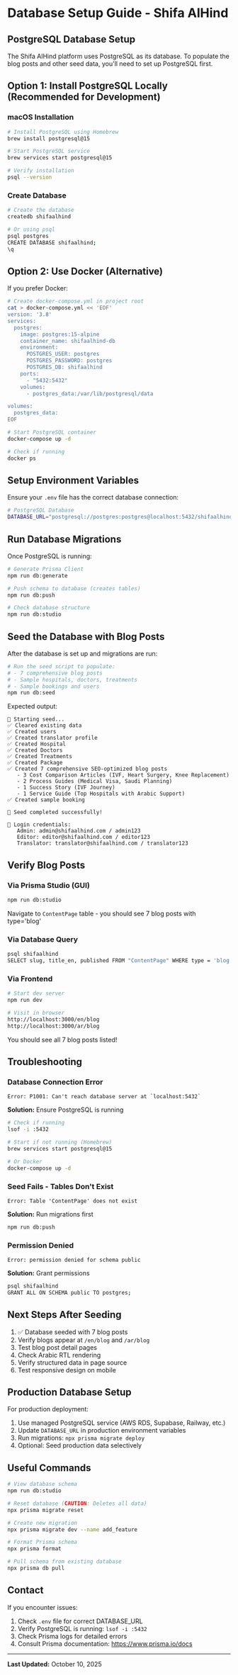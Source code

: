 # Database Setup Guide - Shifa AlHind

## PostgreSQL Database Setup

The Shifa AlHind platform uses PostgreSQL as its database. To populate the blog posts and other seed data, you'll need to set up PostgreSQL first.

## Option 1: Install PostgreSQL Locally (Recommended for Development)

### macOS Installation

```bash
# Install PostgreSQL using Homebrew
brew install postgresql@15

# Start PostgreSQL service
brew services start postgresql@15

# Verify installation
psql --version
```

### Create Database

```bash
# Create the database
createdb shifaalhind

# Or using psql
psql postgres
CREATE DATABASE shifaalhind;
\q
```

## Option 2: Use Docker (Alternative)

If you prefer Docker:

```bash
# Create docker-compose.yml in project root
cat > docker-compose.yml << 'EOF'
version: '3.8'
services:
  postgres:
    image: postgres:15-alpine
    container_name: shifaalhind-db
    environment:
      POSTGRES_USER: postgres
      POSTGRES_PASSWORD: postgres
      POSTGRES_DB: shifaalhind
    ports:
      - "5432:5432"
    volumes:
      - postgres_data:/var/lib/postgresql/data

volumes:
  postgres_data:
EOF

# Start PostgreSQL container
docker-compose up -d

# Check if running
docker ps
```

## Setup Environment Variables

Ensure your `.env` file has the correct database connection:

```bash
# PostgreSQL Database
DATABASE_URL="postgresql://postgres:postgres@localhost:5432/shifaalhind?schema=public"
```

## Run Database Migrations

Once PostgreSQL is running:

```bash
# Generate Prisma Client
npm run db:generate

# Push schema to database (creates tables)
npm run db:push

# Check database structure
npm run db:studio
```

## Seed the Database with Blog Posts

After the database is set up and migrations are run:

```bash
# Run the seed script to populate:
# - 7 comprehensive blog posts
# - Sample hospitals, doctors, treatments
# - Sample bookings and users
npm run db:seed
```

Expected output:

```
🌱 Starting seed...
✅ Cleared existing data
✅ Created users
✅ Created translator profile
✅ Created Hospital
✅ Created Doctors
✅ Created Treatments
✅ Created Package
✅ Created 7 comprehensive SEO-optimized blog posts
   - 3 Cost Comparison Articles (IVF, Heart Surgery, Knee Replacement)
   - 2 Process Guides (Medical Visa, Saudi Planning)
   - 1 Success Story (IVF Journey)
   - 1 Service Guide (Top Hospitals with Arabic Support)
✅ Created sample booking

🎉 Seed completed successfully!

📧 Login credentials:
   Admin: admin@shifaalhind.com / admin123
   Editor: editor@shifaalhind.com / editor123
   Translator: translator@shifaalhind.com / translator123
```

## Verify Blog Posts

### Via Prisma Studio (GUI)

```bash
npm run db:studio
```

Navigate to `ContentPage` table - you should see 7 blog posts with type='blog'

### Via Database Query

```bash
psql shifaalhind
SELECT slug, title_en, published FROM "ContentPage" WHERE type = 'blog';
```

### Via Frontend

```bash
# Start dev server
npm run dev

# Visit in browser
http://localhost:3000/en/blog
http://localhost:3000/ar/blog
```

You should see all 7 blog posts listed!

## Troubleshooting

### Database Connection Error

```
Error: P1001: Can't reach database server at `localhost:5432`
```

**Solution:** Ensure PostgreSQL is running

```bash
# Check if running
lsof -i :5432

# Start if not running (Homebrew)
brew services start postgresql@15

# Or Docker
docker-compose up -d
```

### Seed Fails - Tables Don't Exist

```
Error: Table 'ContentPage' does not exist
```

**Solution:** Run migrations first

```bash
npm run db:push
```

### Permission Denied

```
Error: permission denied for schema public
```

**Solution:** Grant permissions

```bash
psql shifaalhind
GRANT ALL ON SCHEMA public TO postgres;
```

## Next Steps After Seeding

1. ✅ Database seeded with 7 blog posts
2. Verify blogs appear at `/en/blog` and `/ar/blog`
3. Test blog post detail pages
4. Check Arabic RTL rendering
5. Verify structured data in page source
6. Test responsive design on mobile

## Production Database Setup

For production deployment:

1. Use managed PostgreSQL service (AWS RDS, Supabase, Railway, etc.)
2. Update `DATABASE_URL` in production environment variables
3. Run migrations: `npx prisma migrate deploy`
4. Optional: Seed production data selectively

## Useful Commands

```bash
# View database schema
npm run db:studio

# Reset database (CAUTION: Deletes all data)
npx prisma migrate reset

# Create new migration
npx prisma migrate dev --name add_feature

# Format Prisma schema
npx prisma format

# Pull schema from existing database
npx prisma db pull
```

## Contact

If you encounter issues:

1. Check `.env` file for correct DATABASE_URL
2. Verify PostgreSQL is running: `lsof -i :5432`
3. Check Prisma logs for detailed errors
4. Consult Prisma documentation: https://www.prisma.io/docs

---

**Last Updated:** October 10, 2025
